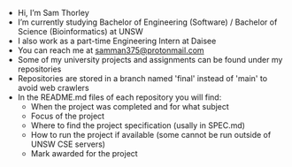 - Hi, I’m Sam Thorley
- I’m currently studying Bachelor of Engineering (Software) / Bachelor of Science (Bioinformatics) at UNSW
- I also work as a part-time Engineering Intern at Daisee
- You can reach me at samman375@protonmail.com
- Some of my university projects and assignments can be found under my repositories
- Repositories are stored in a branch named 'final' instead of 'main' to avoid web crawlers
- In the README.md files of each repository you will find:
  - When the project was completed and for what subject
  - Focus of the project
  - Where to find the project specification (usally in SPEC.md)
  - How to run the project if available (some cannot be run outside of UNSW CSE servers)
  - Mark awarded for the project

<!---
samman375/samman375 is a ✨ special ✨ repository because its `README.md` (this file) appears on your GitHub profile.
You can click the Preview link to take a look at your changes.
--->
